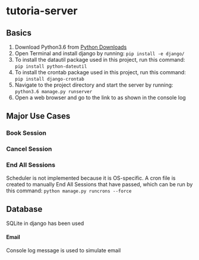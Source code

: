 # tutoria-server
## Basics
1. Download Python3.6 from [Python Downloads](https://www.python.org/downloads/)
2. Open Terminal and install django by running: ```pip install -e django/```
3. To install the datautil package used in this project, run this command: ```pip install python-dateutil```
4. To install the crontab package used in this project, run this command: ```pip install django-crontab```
5. Navigate to the project directory and start the server by running: ```python3.6 manage.py runserver```
6. Open a web browser and go to the link to as shown in the console log

## Major Use Cases
### Book Session

### Cancel Session

### End All Sessions
Scheduler is not implemented because it is OS-specific. A cron file is created to manually End All Sessions that have passed, which can be run by this command: 
```python manage.py runcrons --force```

## Database
SQLite in django has been used

#### Email
Console log message is used to simulate email
